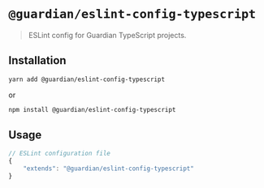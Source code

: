 # `@guardian/eslint-config-typescript`

> ESLint config for Guardian TypeScript projects.

## Installation

```bash
yarn add @guardian/eslint-config-typescript
```

or

```bash
npm install @guardian/eslint-config-typescript
```

## Usage

```js
// ESLint configuration file
{
    "extends": "@guardian/eslint-config-typescript"
}
```
